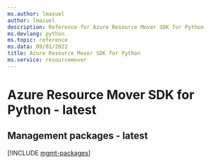 ```yaml
---
ms.author: lmazuel
author: lmazuel
description: Reference for Azure Resource Mover SDK for Python
ms.devlang: python
ms.topic: reference
ms.data: 09/01/2022
title: Azure Resource Mover SDK for Python
ms.service: resourcemover
---
```

# Azure Resource Mover SDK for Python - latest

## Management packages - latest
[!INCLUDE [mgmt-packages](resource-mover-mgmt-index.md)]